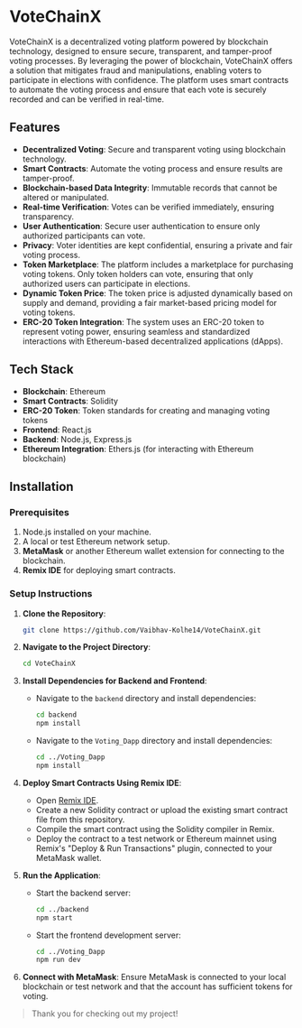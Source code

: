 # VoteChainX

VoteChainX is a decentralized voting platform powered by blockchain technology, designed to ensure secure, transparent, and tamper-proof voting processes. By leveraging the power of blockchain, VoteChainX offers a solution that mitigates fraud and manipulations, enabling voters to participate in elections with confidence. The platform uses smart contracts to automate the voting process and ensure that each vote is securely recorded and can be verified in real-time.

## Features

- **Decentralized Voting**: Secure and transparent voting using blockchain technology.
- **Smart Contracts**: Automate the voting process and ensure results are tamper-proof.
- **Blockchain-based Data Integrity**: Immutable records that cannot be altered or manipulated.
- **Real-time Verification**: Votes can be verified immediately, ensuring transparency.
- **User Authentication**: Secure user authentication to ensure only authorized participants can vote.
- **Privacy**: Voter identities are kept confidential, ensuring a private and fair voting process.
- **Token Marketplace**: The platform includes a marketplace for purchasing voting tokens. Only token holders can vote, ensuring that only authorized users can participate in elections.
- **Dynamic Token Price**: The token price is adjusted dynamically based on supply and demand, providing a fair market-based pricing model for voting tokens.
- **ERC-20 Token Integration**: The system uses an ERC-20 token to represent voting power, ensuring seamless and standardized interactions with Ethereum-based decentralized applications (dApps).

## Tech Stack

- **Blockchain**: Ethereum 
- **Smart Contracts**: Solidity
- **ERC-20 Token**: Token standards for creating and managing voting tokens
- **Frontend**: React.js
- **Backend**: Node.js, Express.js
- **Ethereum Integration**: Ethers.js (for interacting with Ethereum blockchain)

## Installation

### Prerequisites

1. Node.js installed on your machine.
2. A local or test Ethereum network setup.
3. **MetaMask** or another Ethereum wallet extension for connecting to the blockchain.
4. **Remix IDE** for deploying smart contracts.

### Setup Instructions  

1. **Clone the Repository**:  
   ```bash  
   git clone https://github.com/Vaibhav-Kolhe14/VoteChainX.git 
   ```  

2. **Navigate to the Project Directory**:  
   ```bash  
   cd VoteChainX  
   ```  

3. **Install Dependencies for Backend and Frontend**:  
   - Navigate to the `backend` directory and install dependencies:  
     ```bash  
     cd backend  
     npm install  
     ```  
   - Navigate to the `Voting_Dapp` directory and install dependencies:  
     ```bash  
     cd ../Voting_Dapp 
     npm install  
     ```  

4. **Deploy Smart Contracts Using Remix IDE**:  
   - Open [Remix IDE](https://remix.ethereum.org/).  
   - Create a new Solidity contract or upload the existing smart contract file from this repository.  
   - Compile the smart contract using the Solidity compiler in Remix.  
   - Deploy the contract to a test network or Ethereum mainnet using Remix's "Deploy & Run Transactions" plugin, connected to your MetaMask wallet.  

5. **Run the Application**:  
   - Start the backend server:  
     ```bash  
     cd ../backend  
     npm start  
     ```  
   - Start the frontend development server:  
     ```bash  
     cd ../Voting_Dapp 
     npm run dev  
     ```
     
6. **Connect with MetaMask**:
   Ensure MetaMask is connected to your local blockchain or test network and that the account has sufficient tokens for voting.

> Thank you for checking out my project! 
